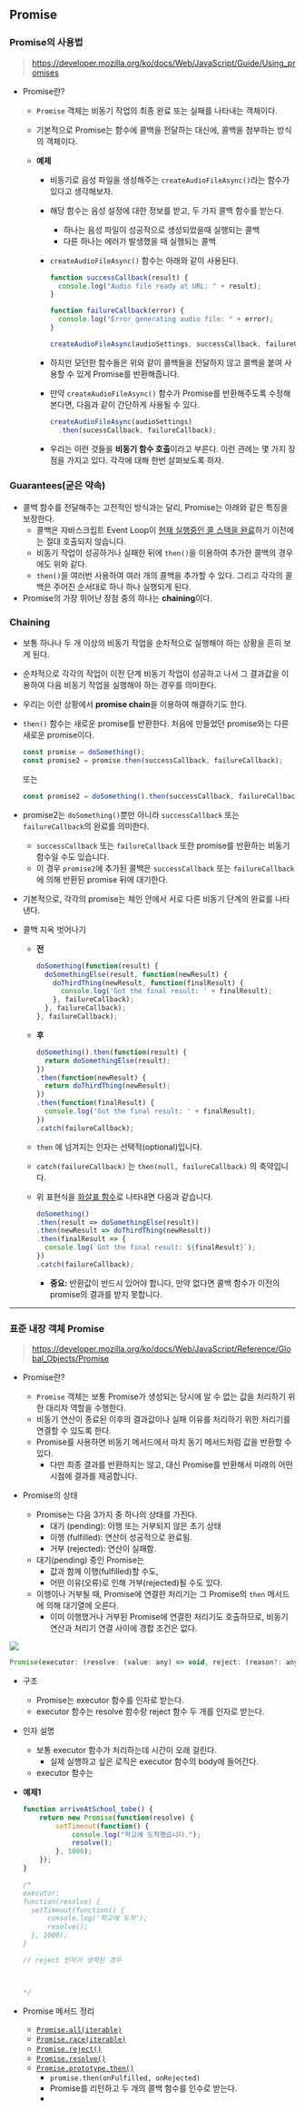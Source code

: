 ##  Promise



### Promise의 사용법

> https://developer.mozilla.org/ko/docs/Web/JavaScript/Guide/Using_promises

- Promise란?

  - `Promise` 객체는 비동기 작업의 최종 완료 또는 실패를 나타내는 객체이다.

  - 기본적으로 Promise는 함수에 콜백을 전달하는 대신에, 콜백을 첨부하는 방식의 객체이다.

  - **예제**

    - 비동기로 음성 파일을 생성해주는 `createAudioFileAsync()`라는 함수가 있다고 생각해보자.

    - 해당 함수는 음성 설정에 대한 정보를 받고, 두 가지 콜백 함수를 받는다.

      - 하나는 음성 파일이 성공적으로 생성되었을때 실행되는 콜백
      - 다른 하나는 에러가 발생했을 때 실행되는 콜백

    - `createAudioFileAsync()` 함수는 아래와 같이 사용된다.

      ```javascript
      function successCallback(result) {
        console.log("Audio file ready at URL: " + result); 
      }
      
      function failureCallback(error) {
        console.log("Error generating audio file: " + error);
      }
      
      createAudioFileAsync(audioSettings, successCallback, failureCallback);
      ```

    - 하지만 모던한 함수들은 위와 같이 콜백들을 전달하지 않고 콜백을 붙여 사용할 수 있게 Promise를 반환해줍니다.

    - 만약 `createAudioFileAsync()` 함수가 Promise를 반환해주도록 수정해본다면, 다음과 같이 간단하게 사용될 수 있다.

      ```javascript
      createAudioFileAsync(audioSettings)
      	.then(sucessCallback, failureCallback);
      ```

    - 우리는 이런 것들을 **비동기 함수 호출**이라고 부른다. 이런 관례는 몇 가지 장점을 가지고 있다. 각각에 대해 한번 살펴보도록 하자.



### Guarantees(굳은 약속)

- 콜백 함수를 전달해주는 고전적인 방식과는 달리, Promise는 아래와 같은 특징을 보장한다.
  - 콜백은 자바스크립트 Event Loop이 [현재 실행중인 콜 스택을 완료](https://developer.mozilla.org/en-US/docs/Web/JavaScript/EventLoop#run-to-completion)하기 이전에는 절대 호출되지 않습니다.
  - 비동기 작업이 성공하거나 실패한 뒤에 `then()`을 이용하여 추가한 콜백의 경우에도 위와 같다.
  - `then()`을 여러번 사용하여 여러 개의 콜백을 추가할 수 있다. 그리고 각각의 콜백은 주어진 순서대로 하나 하나 실행되게 된다.
- Promise의 가장 뛰어난 장점 중의 하나는 **chaining**이다.



### Chaining

- 보통 하나나 두 개 이상의 비동기 작업을 순차적으로 실행해야 하는 상황을 흔히 보게 된다.

- 순차적으로 각각의 작업이 이전 단계 비동기 작업이 성공하고 나서 그 결과값을 이용하여 다음 비동기 작업을 실행해야 하는 경우를 의미한다.

- 우리는 이런 상황에서 **promise chain**을 이용하여 해결하기도 한다.

- `then()` 함수는 새로운 promise를 반환한다. 처음에 만들었던 promise와는 다른 새로운 promise이다.

  ```javascript
  const promise = doSomething();
  const promise2 = promise.then(successCallback, failureCallback);
  ```

  또는

  ```javascript
  const promise2 = doSomething().then(successCallback, failureCallback);
  ```

- promise2는 `doSomething()`뿐만 아니라 `successCallback` 또는 `failureCallback`의 완료를 의미한다.

  - `successCallback` 또는 `failureCallback` 또한 promise를 반환하는 비동기 함수일 수도 있습니다.
  - 이 경우 `promise2`에 추가된 콜백은 `successCallback` 또는  `failureCallback`에 의해 반환된 promise 뒤에 대기한다.

- 기본적으로, 각각의 promise는 체인 안에서 서로 다른 비동기 단계의 완료를 나타낸다.



- 콜백 지옥 벗어나기

  - **전**

    ```javascript
    doSomething(function(result) {
      doSomethingElse(result, function(newResult) {
        doThirdThing(newResult, function(finalResult) {
          console.log('Got the final result: ' + finalResult);
        }, failureCallback);
      }, failureCallback);
    }, failureCallback);
    ```

  - **후**

    ```javascript
    doSomething().then(function(result) {
      return doSomethingElse(result);
    })
    .then(function(newResult) {
      return doThirdThing(newResult);
    })
    .then(function(finalResult) {
      console.log('Got the final result: ' + finalResult);
    })
    .catch(failureCallback);
    ```

  - `then` 에 넘겨지는 인자는 선택적(optional)입니다. 

  - `catch(failureCallback)` 는 `then(null, failureCallback)` 의 축약입니다. 

  - 위 표현식을 [화살표 함수](https://developer.mozilla.org/en-US/docs/Web/JavaScript/Reference/Functions/Arrow_functions)로 나타내면 다음과 같습니다.

    ```javascript
    doSomething()
    .then(result => doSomethingElse(result))
    .then(newResult => doThirdThing(newResult))
    .then(finalResult => {
      console.log(`Got the final result: ${finalResult}`);
    })
    .catch(failureCallback);
    ```

    - **중요:** 반환값이 반드시 있어야 합니다, 만약 없다면 콜백 함수가 이전의 promise의 결과를 받지 못합니다.







---

### 표준 내장 객체 Promise

> https://developer.mozilla.org/ko/docs/Web/JavaScript/Reference/Global_Objects/Promise



- Promise란?
  - `Promise` 객체는 보통 Promise가 생성되는 당시에 알 수 없는 값을 처리하기 위한 대리자 역할을 수행한다.
  - 비동기 연산이 종료된 이후의 결과값이나 실패 이유를 처리하기 위한 처리기를 연결할 수 있도록 한다.
  - Promise를 사용하면 비동기 메서드에서 마치 동기 메서드처럼 값을 반환할 수 있다.
    - 다만 최종 결과를 반환하지는 않고, 대신 Promise를 반환해서 미래의 어떤 시점에 결과를 제공합니다.



- Promise의 상태
  - Promise는 다음 3가지 중 하나의 상태를 가진다.
    - 대기 (pending): 이행 또는 거부되지 않은 초기 상태
    - 이행 (fulfilled): 연산이 성공적으로 완료됨.
    - 거부 (rejected): 연산이 실패함.
  - 대기(pending) 중인 Promise는 
    - 값과 함께 이행(fulfilled)할 수도,
    - 어떤 이유(오류)로 인해 거부(rejected)될 수도 있다.
  - 이행이나 거부될 때, Promise에 연결한 처리기는 그 Promise의 `then` 메서드에 의해 대기열에 오른다.
    - 이미 이행했거나 거부된 Promise에 연결한 처리기도 호출하므로, 비동기 연산과 처리기 연결 사이에 경합 조건은 없다.

![](https://mdn.mozillademos.org/files/8633/promises.png)





```javascript
Promise(executor: (resolve: (value: any) => void, reject: (reason?: any) => void) => void): Promise<any>
```

- 구조

  - Promise는 executor 함수를 인자로 받는다.
  - executor 함수는 resolve 함수랑 reject 함수 두 개를 인자로 받는다.

- 인자 설명

  - 보통 executor 함수가 처리하는데 시간이 오래 걸린다.
    - 실제 실행하고 싶은 로직은 executor 함수의 body에 들어간다.
  - executor 함수는

  



- **예제1**

  ```javascript
  function arriveAtSchool_tobe() {
      return new Promise(function(resolve) {
          setTimeout(function() {
              console.log("학교에 도착했습니다.");
              resolve();
          }, 1000);
      });
  }
  
  /*
  executor:
  function(resolve) {
  	setTimeout(function() {
  		console.log('학교에 도착');
  		resolve();
  	}, 1000);
  }
  
  // reject 인자가 생략된 경우
  
  
  
  */
  ```

  



- Promise 메서드 정리
  - [`Promise.all(iterable)`](https://developer.mozilla.org/ko/docs/Web/JavaScript/Reference/Global_Objects/Promise/all)
  - [`Promise.race(iterable)`](https://developer.mozilla.org/ko/docs/Web/JavaScript/Reference/Global_Objects/Promise/race)
  - [`Promise.reject()`](https://developer.mozilla.org/ko/docs/Web/JavaScript/Reference/Global_Objects/Promise/reject)
  - [`Promise.resolve()`](https://developer.mozilla.org/ko/docs/Web/JavaScript/Reference/Global_Objects/Promise/resolve)
  - [`Promise.prototype.then()`](https://developer.mozilla.org/ko/docs/Web/JavaScript/Reference/Global_Objects/Promise/then)
    - `promise.then(onFulfilled, onRejected)`  
    - Promise를 리턴하고 두 개의 콜백 함수를 인수로 받는다.
    - 











